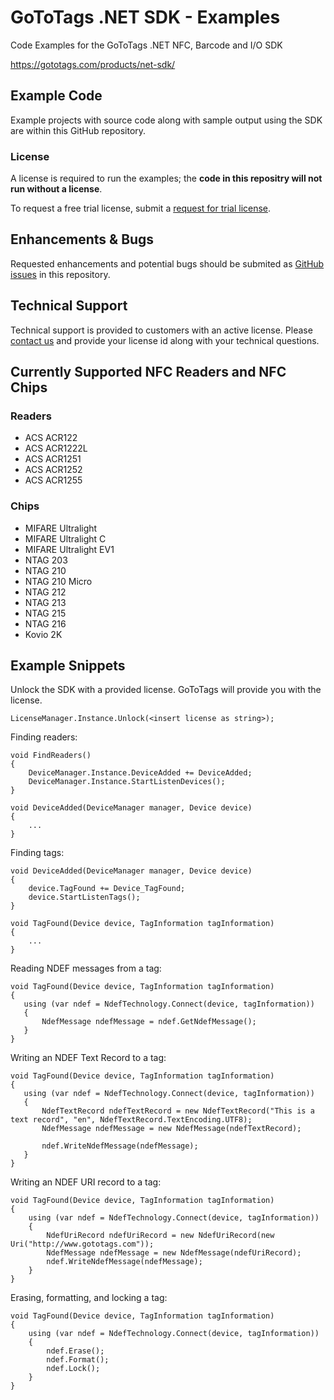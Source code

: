 # GoToTags .NET SDK - Examples
Code Examples for the GoToTags .NET NFC, Barcode and I/O SDK

https://gototags.com/products/net-sdk/

## Example Code
Example projects with source code along with sample output using the SDK are within this GitHub repository.  

### License
A license is required to run the examples; the **code in this repositry will not run without a license**. 

To request a free trial license, submit a [request for trial license](https://gototags.com/products/net-sdk/).

## Enhancements & Bugs
Requested enhancements and potential bugs should be submited as [GitHub issues](https://github.com/GoToTags/GoToTags-NET/issues) in this repository.

## Technical Support
Technical support is provided to customers with an active license. Please [contact us](https://gototags.com/contact/) and provide your license id along with your technical questions.

## Currently Supported NFC Readers and NFC Chips

### Readers
- ACS ACR122
- ACS ACR1222L
- ACS ACR1251
- ACS ACR1252
- ACS ACR1255

### Chips
- MIFARE Ultralight
- MIFARE Ultralight C
- MIFARE Ultralight EV1
- NTAG 203
- NTAG 210
- NTAG 210 Micro
- NTAG 212
- NTAG 213
- NTAG 215
- NTAG 216
- Kovio 2K

## Example Snippets

Unlock the SDK with a provided license. GoToTags will provide you with the license.
```
LicenseManager.Instance.Unlock(<insert license as string>);
```

Finding readers:
```
void FindReaders()
{
    DeviceManager.Instance.DeviceAdded += DeviceAdded;
    DeviceManager.Instance.StartListenDevices();
}

void DeviceAdded(DeviceManager manager, Device device)
{
    ...
}
```

Finding tags:
```
void DeviceAdded(DeviceManager manager, Device device)
{
    device.TagFound += Device_TagFound;
    device.StartListenTags();
}

void TagFound(Device device, TagInformation tagInformation)
{
    ...
}
```

Reading NDEF messages from a tag:
```
void TagFound(Device device, TagInformation tagInformation)
{
   using (var ndef = NdefTechnology.Connect(device, tagInformation))
   {
       NdefMessage ndefMessage = ndef.GetNdefMessage();
   }
}
```

Writing an NDEF Text Record to a tag:
```
void TagFound(Device device, TagInformation tagInformation)
{
   using (var ndef = NdefTechnology.Connect(device, tagInformation))
   {
       NdefTextRecord ndefTextRecord = new NdefTextRecord("This is a text record", "en", NdefTextRecord.TextEncoding.UTF8);
       NdefMessage ndefMessage = new NdefMessage(ndefTextRecord);

       ndef.WriteNdefMessage(ndefMessage);
   }
}
```

Writing an NDEF URI record to a tag:
```
void TagFound(Device device, TagInformation tagInformation)
{
    using (var ndef = NdefTechnology.Connect(device, tagInformation))
    {
        NdefUriRecord ndefUriRecord = new NdefUriRecord(new Uri("http://www.gototags.com"));
        NdefMessage ndefMessage = new NdefMessage(ndefUriRecord);
        ndef.WriteNdefMessage(ndefMessage);
    }
}
```

Erasing, formatting, and locking a tag:
```
void TagFound(Device device, TagInformation tagInformation)
{
    using (var ndef = NdefTechnology.Connect(device, tagInformation))
    {
        ndef.Erase();
        ndef.Format();
        ndef.Lock();
    }
}
```
